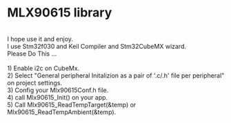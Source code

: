 # MLX90615 library
<br />
I hope use it and enjoy.
<br />
I use Stm32f030 and Keil Compiler and Stm32CubeMX wizard.
 <br />
Please Do This ...
<br />
<br />
1) Enable i2c on CubeMx.
<br />
2) Select "General peripheral Initalizion as a pair of '.c/.h' file per peripheral" on project settings.
<br />
3) Config your Mlx90615Conf.h file.
<br />
4) call  Mlx90615_Init() on your app.
<br />
5) Call Mlx90615_ReadTempTarget(&temp) or Mlx90615_ReadTempAmbient(&temp).
